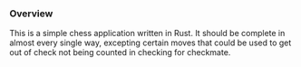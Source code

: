 ### Overview

This is a simple chess application written in Rust. It should be complete in almost every single way, excepting certain moves that could be used to get out of check not being counted 
in checking for checkmate.
